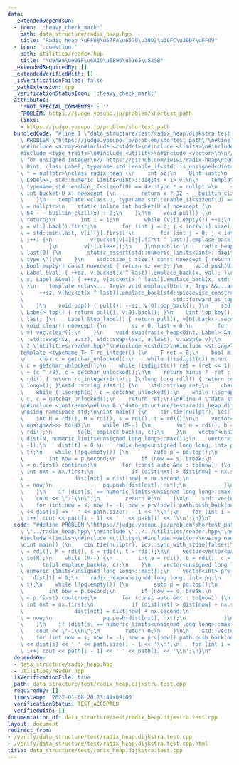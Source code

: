 ```yaml
---
data:
  _extendedDependsOn:
  - icon: ':heavy_check_mark:'
    path: data_structure/radix_heap.hpp
    title: "Radix heap \uFF08\u57FA\u6570\u30D2\u30FC\u30D7\uFF09"
  - icon: ':question:'
    path: utilities/reader.hpp
    title: "\u9AD8\u901F\u6A19\u6E96\u5165\u529B"
  _extendedRequiredBy: []
  _extendedVerifiedWith: []
  _isVerificationFailed: false
  _pathExtension: cpp
  _verificationStatusIcon: ':heavy_check_mark:'
  attributes:
    '*NOT_SPECIAL_COMMENTS*': ''
    PROBLEM: https://judge.yosupo.jp/problem/shortest_path
    links:
    - https://judge.yosupo.jp/problem/shortest_path
  bundledCode: "#line 1 \"data_structure/test/radix_heap.dijkstra.test.cpp\"\n#define\
    \ PROBLEM \"https://judge.yosupo.jp/problem/shortest_path\"\n#line 2 \"data_structure/radix_heap.hpp\"\
    \n#include <array>\n#include <cstddef>\n#include <limits>\n#include <tuple>\n\
    #include <type_traits>\n#include <utility>\n#include <vector>\n\n// Radix heap\
    \ for unsigned integer\n// https://github.com/iwiwi/radix-heap\ntemplate <class\
    \ Uint, class Label, typename std::enable_if<std::is_unsigned<Uint>::value>::type\
    \ * = nullptr>\nclass radix_heap {\n    int sz;\n    Uint last;\n    std::array<std::vector<std::pair<Uint,\
    \ Label>>, std::numeric_limits<Uint>::digits + 1> v;\n\n    template <class U,\
    \ typename std::enable_if<sizeof(U) == 4>::type * = nullptr>\n    static inline\
    \ int bucket(U x) noexcept {\n        return x ? 32 - __builtin_clz(x) : 0;\n\
    \    }\n    template <class U, typename std::enable_if<sizeof(U) == 8>::type *\
    \ = nullptr>\n    static inline int bucket(U x) noexcept {\n        return x ?\
    \ 64 - __builtin_clzll(x) : 0;\n    }\n\n    void pull() {\n        if (!v[0].empty())\
    \ return;\n        int i = 1;\n        while (v[i].empty()) ++i;\n        last\
    \ = v[i].back().first;\n        for (int j = 0; j < int(v[i].size()); j++) last\
    \ = std::min(last, v[i][j].first);\n        for (int j = 0; j < int(v[i].size());\
    \ j++) {\n            v[bucket(v[i][j].first ^ last)].emplace_back(std::move(v[i][j]));\n\
    \        }\n        v[i].clear();\n    }\n\npublic:\n    radix_heap() : sz(0),\
    \ last(0) {\n        static_assert(std::numeric_limits<Uint>::digits > 0, \"Invalid\
    \ type.\");\n    }\n    std::size_t size() const noexcept { return sz; }\n   \
    \ bool empty() const noexcept { return sz == 0; }\n    void push(Uint x, const\
    \ Label &val) { ++sz, v[bucket(x ^ last)].emplace_back(x, val); }\n    void push(Uint\
    \ x, Label &&val) { ++sz, v[bucket(x ^ last)].emplace_back(x, std::move(val));\
    \ }\n    template <class... Args> void emplace(Uint x, Args &&...args) {\n   \
    \     ++sz, v[bucket(x ^ last)].emplace_back(std::piecewise_construct, std::forward_as_tuple(x),\n\
    \                                               std::forward_as_tuple(args...));\n\
    \    }\n    void pop() { pull(), --sz, v[0].pop_back(); }\n    std::pair<Uint,\
    \ Label> top() { return pull(), v[0].back(); }\n    Uint top_key() { return pull(),\
    \ last; }\n    Label &top_label() { return pull(), v[0].back().second; }\n   \
    \ void clear() noexcept {\n        sz = 0, last = 0;\n        for (auto &vec :\
    \ v) vec.clear();\n    }\n    void swap(radix_heap<Uint, Label> &a) {\n      \
    \  std::swap(sz, a.sz), std::swap(last, a.last), v.swap(a.v);\n    }\n};\n#line\
    \ 2 \"utilities/reader.hpp\"\n#include <cstdio>\n#include <string>\n\n// CUT begin\n\
    template <typename T> T rd_integer() {\n    T ret = 0;\n    bool minus = false;\n\
    \n    char c = getchar_unlocked();\n    while (!isdigit(c)) minus |= (c == '-'),\
    \ c = getchar_unlocked();\n    while (isdigit(c)) ret = (ret << 1) + (ret << 3)\
    \ + (c ^ 48), c = getchar_unlocked();\n\n    return minus ? -ret : ret;\n}\nint\
    \ rdi() { return rd_integer<int>(); }\nlong long rdll() { return rd_integer<long\
    \ long>(); }\nstd::string rdstr() {\n    std::string ret;\n    char c = getchar_unlocked();\n\
    \    while (!isgraph(c)) c = getchar_unlocked();\n    while (isgraph(c)) ret +=\
    \ c, c = getchar_unlocked();\n    return ret;\n}\n#line 4 \"data_structure/test/radix_heap.dijkstra.test.cpp\"\
    \n#include <iostream>\n#line 8 \"data_structure/test/radix_heap.dijkstra.test.cpp\"\
    \nusing namespace std;\n\nint main() {\n    cin.tie(nullptr), ios::sync_with_stdio(false);\n\
    \    int N = rdi(), M = rdi(), s = rdi(), t = rdi();\n\n    vector<vector<pair<int,\
    \ unsigned>>> to(N);\n    while (M--) {\n        int a = rdi(), b = rdi(), c =\
    \ rdi();\n        to[b].emplace_back(a, c);\n    }\n    vector<unsigned long long>\
    \ dist(N, numeric_limits<unsigned long long>::max());\n    vector<int> prv(N,\
    \ -1);\n    dist[t] = 0;\n    radix_heap<unsigned long long, int> pq;\n    pq.push(0,\
    \ t);\n    while (!pq.empty()) {\n        auto p = pq.top();\n        pq.pop();\n\
    \        int now = p.second;\n        if (now == s) break;\n        if (dist[now]\
    \ < p.first) continue;\n        for (const auto &nx : to[now]) {\n           \
    \ int nxt = nx.first;\n            if (dist[nxt] > dist[now] + nx.second) {\n\
    \                dist[nxt] = dist[now] + nx.second;\n                prv[nxt]\
    \ = now;\n                pq.push(dist[nxt], nxt);\n            }\n        }\n\
    \    }\n    if (dist[s] == numeric_limits<unsigned long long>::max()) {\n    \
    \    cout << \"-1\\n\";\n        return 0;\n    }\n\n    std::vector<int> path;\n\
    \    for (int now = s; now != -1; now = prv[now]) path.push_back(now);\n    cout\
    \ << dist[s] << ' ' << path.size() - 1 << '\\n';\n    for (int i = 1; i < int(path.size());\
    \ i++) cout << path[i - 1] << ' ' << path[i] << '\\n';\n}\n"
  code: "#define PROBLEM \"https://judge.yosupo.jp/problem/shortest_path\"\n#include\
    \ \"../radix_heap.hpp\"\n#include \"../../utilities/reader.hpp\"\n#include <iostream>\n\
    #include <limits>\n#include <utility>\n#include <vector>\nusing namespace std;\n\
    \nint main() {\n    cin.tie(nullptr), ios::sync_with_stdio(false);\n    int N\
    \ = rdi(), M = rdi(), s = rdi(), t = rdi();\n\n    vector<vector<pair<int, unsigned>>>\
    \ to(N);\n    while (M--) {\n        int a = rdi(), b = rdi(), c = rdi();\n  \
    \      to[b].emplace_back(a, c);\n    }\n    vector<unsigned long long> dist(N,\
    \ numeric_limits<unsigned long long>::max());\n    vector<int> prv(N, -1);\n \
    \   dist[t] = 0;\n    radix_heap<unsigned long long, int> pq;\n    pq.push(0,\
    \ t);\n    while (!pq.empty()) {\n        auto p = pq.top();\n        pq.pop();\n\
    \        int now = p.second;\n        if (now == s) break;\n        if (dist[now]\
    \ < p.first) continue;\n        for (const auto &nx : to[now]) {\n           \
    \ int nxt = nx.first;\n            if (dist[nxt] > dist[now] + nx.second) {\n\
    \                dist[nxt] = dist[now] + nx.second;\n                prv[nxt]\
    \ = now;\n                pq.push(dist[nxt], nxt);\n            }\n        }\n\
    \    }\n    if (dist[s] == numeric_limits<unsigned long long>::max()) {\n    \
    \    cout << \"-1\\n\";\n        return 0;\n    }\n\n    std::vector<int> path;\n\
    \    for (int now = s; now != -1; now = prv[now]) path.push_back(now);\n    cout\
    \ << dist[s] << ' ' << path.size() - 1 << '\\n';\n    for (int i = 1; i < int(path.size());\
    \ i++) cout << path[i - 1] << ' ' << path[i] << '\\n';\n}\n"
  dependsOn:
  - data_structure/radix_heap.hpp
  - utilities/reader.hpp
  isVerificationFile: true
  path: data_structure/test/radix_heap.dijkstra.test.cpp
  requiredBy: []
  timestamp: '2022-01-08 20:23:44+09:00'
  verificationStatus: TEST_ACCEPTED
  verifiedWith: []
documentation_of: data_structure/test/radix_heap.dijkstra.test.cpp
layout: document
redirect_from:
- /verify/data_structure/test/radix_heap.dijkstra.test.cpp
- /verify/data_structure/test/radix_heap.dijkstra.test.cpp.html
title: data_structure/test/radix_heap.dijkstra.test.cpp
---
```

